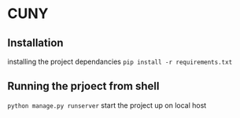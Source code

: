 # CUNY
## Installation
installing the project dependancies
`pip install -r requirements.txt`
## Running the prjoect from shell
`python manage.py runserver`
start the project up on local host
